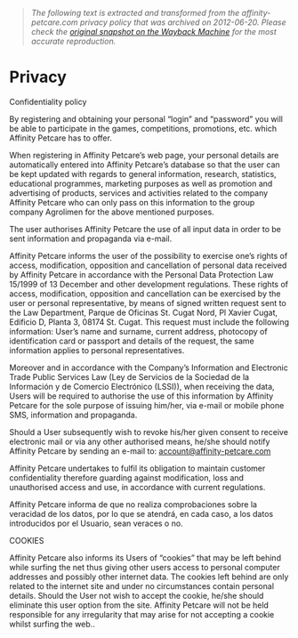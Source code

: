 > *The following text is extracted and transformed from the affinity-petcare.com privacy policy that was archived on 2012-06-20. Please check the [original snapshot on the Wayback Machine](https://web.archive.org/web/20120620223353id_/http%3A//www.affinity-petcare.com/en/privacidad.htm) for the most accurate reproduction.*

# Privacy

Confidentiality policy

By registering and obtaining your personal “login” and “password” you will be able to participate in the games, competitions, promotions, etc. which Affinity Petcare has to offer.  


When registering in Affinity Petcare’s web page, your personal details are automatically entered into Affinity Petcare’s database so that the user can be kept updated with regards to general information, research, statistics, educational programmes, marketing purposes as well as promotion and advertising of products, services and activities related to the company Affinity Petcare who can only pass on this information to the group company Agrolimen for the above mentioned purposes.

The user authorises Affinity Petcare the use of all input data in order to be sent information and propaganda via e-mail.

Affinity Petcare informs the user of the possibility to exercise one’s rights of access, modification, opposition and cancellation of personal data received by Affinity Petcare in accordance with the Personal Data Protection Law 15/1999 of 13 December and other development regulations. These rights of access, modification, opposition and cancellation can be exercised by the user or personal representative, by means of signed written request sent to the Law Department, Parque de Oficinas St. Cugat Nord, Pl Xavier Cugat, Edificio D, Planta 3, 08174 St. Cugat. This request must include the following information: User’s name and surname, current address, photocopy of identification card or passport and details of the request, the same information applies to personal representatives.

Moreover and in accordance with the Company’s Information and Electronic Trade Public Services Law (Ley de Servicios de la Sociedad de la Información y de Comercio Electrónico (LSSI)), when receiving the data, Users will be required to authorise the use of this information by Affinity Petcare for the sole purpose of issuing him/her, via e-mail or mobile phone SMS, information and propaganda.

Should a User subsequently wish to revoke his/her given consent to receive electronic mail or via any other authorised means, he/she should notify Affinity Petcare by sending an e-mail to: [account@affinity-petcare.com](mailto:account@affinity-petcare.com)

Affinity Petcare undertakes to fulfil its obligation to maintain customer confidentiality therefore guarding against modification, loss and unauthorised access and use, in accordance with current regulations.

  
Affinity Petcare informa de que no realiza comprobaciones sobre la veracidad de los datos, por lo que se atendrá, en cada caso, a los datos introducidos por el Usuario, sean veraces o no.  


  
COOKIES  
  
Affinity Petcare also informs its Users of “cookies” that may be left behind while surfing the net thus giving other users access to personal computer addresses and possibly other internet data. The cookies left behind are only related to the internet site and under no circumstances contain personal details. Should the User not wish to accept the cookie, he/she should eliminate this user option from the site. Affinity Petcare will not be held responsible for any irregularity that may arise for not accepting a cookie whilst surfing the web..

  

